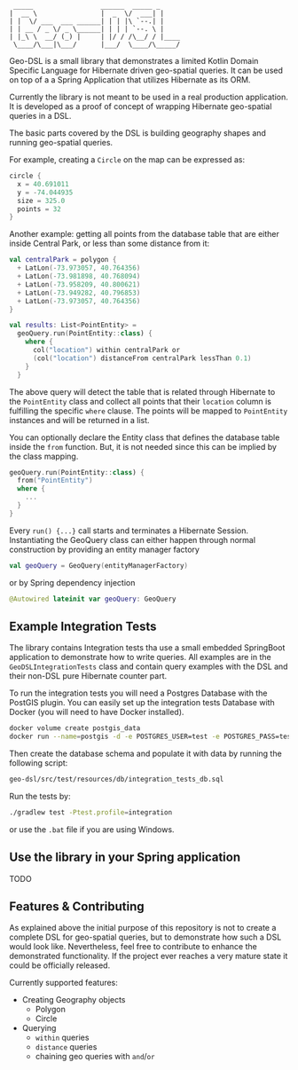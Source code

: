 ```
 _____                 ______  _____ _     
|  __ \                |  _  \/  ___| |    
| |  \/ ___  ___ ______| | | |\ `--.| |    
| | __ / _ \/ _ \______| | | | `--. \ |    
| |_\ \  __/ (_) |     | |/ / /\__/ / |____
 \____/\___|\___/      |___/  \____/\_____/                             
```


Geo-DSL is a small library that demonstrates a limited Kotlin Domain Specific Language
for Hibernate driven geo-spatial queries. It can be used on top of a a Spring Application 
that utilizes Hibernate as its ORM. 

Currently the library is not meant to be used in a real production application. It is 
developed as a proof of concept of wrapping Hibernate geo-spatial queries in a DSL. 

The basic parts covered by the DSL is building geography shapes and running geo-spatial queries. 

For example, creating a `Circle` on the map can be expressed as: 

```kotlin
circle {
  x = 40.691011
  y = -74.044935
  size = 325.0
  points = 32
}
```

Another example: getting all points from the database table that are either inside
Central Park, or less than some distance from it: 

```kotlin
val centralPark = polygon {
  + LatLon(-73.973057, 40.764356)
  + LatLon(-73.981898, 40.768094)
  + LatLon(-73.958209, 40.800621)
  + LatLon(-73.949282, 40.796853)
  + LatLon(-73.973057, 40.764356)
}

val results: List<PointEntity> = 
  geoQuery.run(PointEntity::class) {
    where {
      col("location") within centralPark or
      (col("location") distanceFrom centralPark lessThan 0.1)
    }
  }
```

The above query will detect the table that is related through Hibernate to the 
`PointEntity` class and collect all points that their `location` column is fulfilling the 
specific `where` clause. The points will be mapped to `PointEntity` instances and will 
be returned in a list. 

You can optionally declare the Entity class that defines the database table inside the 
`from` function. But, it is not needed since this can be implied by the class mapping.  

```kotlin 
geoQuery.run(PointEntity::class) {
  from("PointEntity")
  where {
    ...
  }
}
```

Every `run() {...}` call starts and terminates a Hibernate Session. Instantiating the 
GeoQuery class can either happen through normal construction by providing an entity manager
factory 

```kotlin
val geoQuery = GeoQuery(entityManagerFactory)
```

or by Spring dependency injection 

```kotlin
@Autowired lateinit var geoQuery: GeoQuery
```

## Example Integration Tests

The library contains Integration tests tha use a small embedded SpringBoot application 
to demonstrate how to write queries. All examples are in the `GeoDSLIntegrationTests` class
and contain query examples with the DSL and their non-DSL pure Hibernate counter part. 

To run the integration tests you will need a Postgres Database with the PostGIS plugin. 
You can easily set up the integration tests Database with Docker (you will need to have Docker installed). 

```bash
docker volume create postgis_data
docker run --name=postgis -d -e POSTGRES_USER=test -e POSTGRES_PASS=test -e POSTGRES_DBNAME=postgis -e ALLOW_IP_RANGE=0.0.0.0/0 -p 5432:5432 -v postgis_data:/var/lib/postgresql kartoza/postgis:9.6-2.4
``` 

Then create the database schema and populate it with data by running the following script:
```bash
geo-dsl/src/test/resources/db/integration_tests_db.sql
```

Run the tests by: 
```bash
./gradlew test -Ptest.profile=integration
```
or use the `.bat` file if you are using Windows.

## Use the library in your Spring application 

TODO 

## Features & Contributing 

As explained above the initial purpose of this repository is not to create a complete DSL 
for geo-spatial queries, but to demonstrate how such a DSL would look like. Nevertheless, 
feel free to contribute to enhance the demonstrated functionality. If the project ever reaches a very mature state 
it could be officially released.  
 
Currently supported features: 

* Creating Geography objects 
  * Polygon 
  * Circle 
* Querying 
  * `within` queries
  * `distance` queries
  * chaining geo queries with `and`/`or` 
  

  
